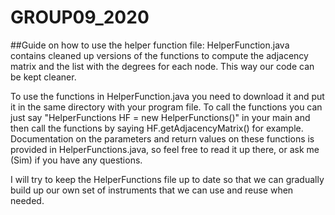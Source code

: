 # GROUP09_2020

##Guide on how to use the helper function file:
HelperFunction.java contains cleaned up versions of the functions to compute the adjacency matrix and
the list with the degrees for each node. This way our code can be kept cleaner.

To use the functions in HelperFunction.java you need to download it and put it in the same directory
with your program file. To call the functions you can just say "HelperFunctions HF = new HelperFunctions()"
in your main and then call the functions by saying HF.getAdjacencyMatrix() for example.
Documentation on the parameters and return values on these functions is provided in HelperFunctions.java, so
feel free to read it up there, or ask me (Sim) if you have any questions.


I will try to keep the HelperFunctions file up to date so that we can gradually build up our own set of instruments
that we can use and reuse when needed.
